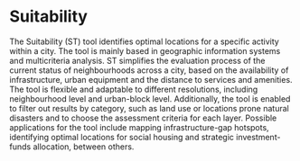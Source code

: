 # Suitability
The Suitability (ST) tool identifies optimal locations for a specific activity within a city. The tool is mainly based in geographic information systems and multicriteria analysis. ST simplifies the evaluation process of the current status of neighbourhoods across a city, based on the availability of infrastructure, urban equipment and the distance to services and amenities. The tool is flexible and adaptable to different resolutions, including neighbourhood level and urban-block level. Additionally, the tool is enabled to filter out results by category, such as land use or locations prone natural disasters and to choose the assessment criteria for each layer. Possible applications for the tool include mapping infrastructure-gap hotspots, identifying optimal locations for social housing and strategic investment-funds allocation, between others.



